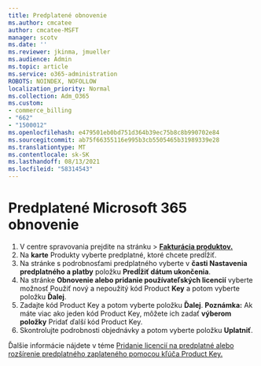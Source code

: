 ```yaml
---
title: Predplatené obnovenie
ms.author: cmcatee
author: cmcatee-MSFT
manager: scotv
ms.date: ''
ms.reviewer: jkinma, jmueller
ms.audience: Admin
ms.topic: article
ms.service: o365-administration
ROBOTS: NOINDEX, NOFOLLOW
localization_priority: Normal
ms.collection: Adm_O365
ms.custom:
- commerce_billing
- "662"
- "1500012"
ms.openlocfilehash: e479501eb0bd751d364b39ec75b8c8b990702e84
ms.sourcegitcommit: ab75f66355116e995b3cb5505465b31989339e28
ms.translationtype: MT
ms.contentlocale: sk-SK
ms.lasthandoff: 08/13/2021
ms.locfileid: "58314543"
---
```

# <a name="prepaid-microsoft-365-renewal"></a>Predplatené Microsoft 365 obnovenie

1. V centre spravovania prejdite  na stránku \> **[Fakturácia produktov.](https://go.microsoft.com/fwlink/p/?linkid=842054)**
2. Na **karte** Produkty vyberte predplatné, ktoré chcete predĺžiť.
3. Na stránke s podrobnosťami predplatného vyberte v **časti Nastavenia predplatného a platby** položku **Predĺžiť dátum ukončenia**.
4. Na stránke **Obnovenie alebo pridanie používateľských licencií** vyberte možnosť Použiť nový a nepoužitý kód Product **Key** a potom vyberte položku **Ďalej**.
5. Zadajte kód Product Key a potom vyberte položku **Ďalej**.
    **Poznámka:** Ak máte viac ako jeden kód Product Key, môžete ich zadať **výberom položky** Pridať ďalší kód Product Key.
6. Skontrolujte podrobnosti objednávky a potom vyberte položku **Uplatniť**.

Ďalšie informácie nájdete v téme [Pridanie licencií na predplatné alebo rozšírenie predplatného zaplateného pomocou kľúča Product Key.](https://docs.microsoft.com/microsoft-365/commerce/licenses/add-licenses-using-product-key)
